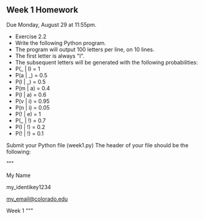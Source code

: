 Week 1 Homework
--
Due Monday, August 29 at 11:55pm.

* Exercise 2.2
* Write the following Python program.
 * The program will output 100 letters per line, on 10 lines. 
 * The first letter is always "I".
 * The subsequent letters will be generated with the following probabilities:
 * P(_ | I) = 1
 * P(a | _) = 0.5
 * P(l | _) = 0.5
 * P(m | a) = 0.4
 * P(l | a) = 0.6
 * P(v | i) = 0.95
 * P(n | i) = 0.05
 * P(! | e) = 1
 * P(_ | !) = 0.7
 * P(I | !) = 0.2
 * P(! | !) = 0.1
 
Submit your Python file (week1.py)  The header of your file should be the following:

"""

My Name

my_identikey1234

my_email@colorado.edu

Week 1
"""
